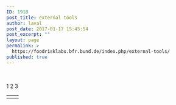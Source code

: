 ```yaml
---
ID: 1910
post_title: external tools
author: laval
post_date: 2017-01-17 15:45:54
post_excerpt: ""
layout: page
permalink: >
  https://foodrisklabs.bfr.bund.de/index.php/external-tools/
published: true
---
```

&nbsp;
<table>
<tbody>
<tr></td>1
<td></td>2
<td></td>3
</tr>
</tbody>
</table>